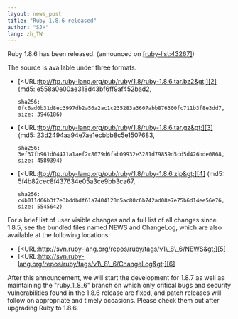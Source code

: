 ```yaml
---
layout: news_post
title: "Ruby 1.8.6 released"
author: "SJH"
lang: zh_TW
---
```


Ruby 1.8.6 has been released. (announced on [\[ruby-list:43267\]][1])

The source is available under three formats.

* [&lt;URL:ftp://ftp.ruby-lang.org/pub/ruby/1.8/ruby-1.8.6.tar.bz2&gt;][2]
  (md5: e558a0e00ae318d43bf6ff9af452bad2,

      sha256: 0fc6ad0b31d8ec3997db2a56a2ac1c235283a3607abb876300fc711b3f8e3dd7,
      size: 3946186)

* [&lt;URL:ftp://ftp.ruby-lang.org/pub/ruby/1.8/ruby-1.8.6.tar.gz&gt;][3]
  (md5: 23d2494aa94e7ae1ecbbb8c5e1507683,

      sha256: 3ef37fb961d04471a1aef2c8079d6fab09932e3281d79859d5cd5d426bde0868,
      size: 4589394)

* [&lt;URL:ftp://ftp.ruby-lang.org/pub/ruby/1.8/ruby-1.8.6.zip&gt;][4]
  (md5: 5f4b82cec8f437634e05a3ce9bb3ca67,

      sha256: c4b011d66b3f7e3bddbdf61a7404120d5ac80c6b742ad08e7e75b6d14ee56e76,
      size: 5545642)

For a brief list of user visible changes and a full list of all changes
since 1.8.5, see the bundled files named NEWS and ChangeLog, which are
also available at the following locations:

* [&lt;URL:http://svn.ruby-lang.org/repos/ruby/tags/v1\_8\_6/NEWS&gt;][5]
* [&lt;URL:http://svn.ruby-lang.org/repos/ruby/tags/v1\_8\_6/ChangeLog&gt;][6]

After this announcement, we will start the development for 1.8.7 as well
as maintaining the \"ruby\_1\_8\_6\" branch on which only critical bugs
and security vulnerabilities found in the 1.8.6 release are fixed, and
patch releases will follow on appropriate and timely occasions. Please
check them out after upgrading Ruby to 1.8.6.



[1]: http://blade.nagaokaut.ac.jp/cgi-bin/scat.rb/ruby/ruby-list/43267 
[2]: ftp://ftp.ruby-lang.org/pub/ruby/1.8/ruby-1.8.6.tar.bz2 
[3]: ftp://ftp.ruby-lang.org/pub/ruby/1.8/ruby-1.8.6.tar.gz 
[4]: ftp://ftp.ruby-lang.org/pub/ruby/1.8/ruby-1.8.6.zip 
[5]: http://svn.ruby-lang.org/repos/ruby/tags/v1_8_6/NEWS 
[6]: http://svn.ruby-lang.org/repos/ruby/tags/v1_8_6/ChangeLog 
